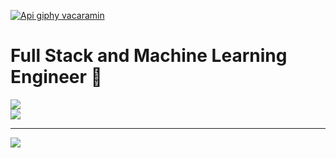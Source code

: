 [![Api giphy vacaramin](https://developers.giphy.com/branch/master/static/api-512d36c09662682717108a38bbb5c57d.gif)](https://sujin.in)

# Full Stack and Machine Learning Engineer 🤖 


![](https://github-readme-streak-stats.herokuapp.com/?user=sujin-sreekumaran&theme=dark&hide_border=false&count_private=true)<br/>
![](https://github-readme-stats.vercel.app/api/top-langs/?username=sujin-sreekumaran&theme=dark&hide_border=false&include_all_commits=true&count_private=true&layout=compact)

---

[![](https://visitcount.itsvg.in/api?id=sujin-sreekumaran&label=Profile%20Views&icon=5&pretty=false)](https://visitcount.itsvg.in)

<!-- Proudly created with GPRM ( https://gprm.itsvg.in ) -->
